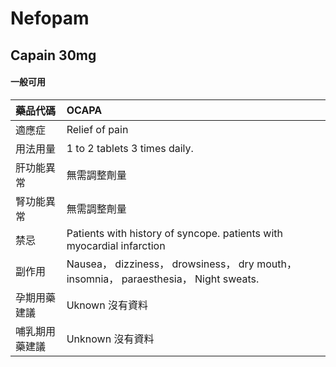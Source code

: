 # Nefopam

## Capain 30mg

#### 一般可用

| 藥品代碼       | OCAPA                                                                                 |
|:---------------|:--------------------------------------------------------------------------------------|
| 適應症         | Relief of pain                                                                        |
| 用法用量       | 1 to 2 tablets 3 times daily.                                                         |
| 肝功能異常     | 無需調整劑量                                                                          |
| 腎功能異常     | 無需調整劑量                                                                          |
| 禁忌           | Patients with history of syncope. patients with myocardial infarction                 |
| 副作用         | Nausea， dizziness， drowsiness， dry mouth， insomnia， paraesthesia， Night sweats. |
| 孕期用藥建議   | Uknown 沒有資料                                                                       |
| 哺乳期用藥建議 | Unknown 沒有資料                                                                      |

